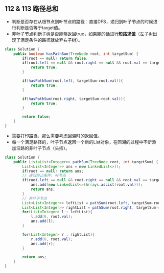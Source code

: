 ## 112 & 113 路径总和

- 判断是否存在从根节点到叶节点的路径：直接DFS，递归到叶子节点的时候进行判断是否等于target值。
- 非叶子节点判断子树是否能够返回true，如果能的话进行**短路求值**（左子树出现了满足条件的路径就放弃右子树）。

```java
class Solution {
    public boolean hasPathSum(TreeNode root, int targetSum) {
        if(root == null) return false;
        if(root.left == null && root.right == null && root.val == targetSum){
            return true;
        }

        if(hasPathSum(root.left, targetSum-root.val)){
            return true;
        }

        if(hasPathSum(root.right, targetSum-root.val)){
            return true;
        }

        return false;
    }
}
```

- 需要打印路径，那么需要考虑回溯时的返回值。
- 每一个满足路径的，叶子节点返回一个新的List对象，在回溯的过程中不断添加沿路的非叶子节点（头插）。

```java
class Solution {
    public List<List<Integer>> pathSum(TreeNode root, int targetSum) {
        List<List<Integer>> ans = new LinkedList<>();
        if(root == null) return ans;
        // 递归终止条件: 叶节点
        if(root.left == null && root.right == null && root.val == targetSum){
            ans.add(new LinkedList<>(Arrays.asList(root.val)));
            return ans;
        }
        // 非叶子节点
        List<List<Integer>> leftList = pathSum(root.left, targetSum-root.val);
        List<List<Integer>> rightList = pathSum(root.right, targetSum-root.val);
        for(List<Integer> l : leftList){
            l.add(0, root.val);
            ans.add(l);
        }

        for(List<Integer> r : rightList){
            r.add(0, root.val);
            ans.add(r);
        }

        return ans;
    }
}
```

